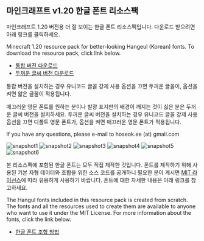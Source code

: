 ## 마인크래프트 v1.20 한글 폰트 리소스팩

마인크래프트 1.20 버전용 더 잘 보이는 한글 폰트 리소스팩입니다. 다운로드
받으려면 아래 링크를 클릭하세요.

Minecraft 1.20 resource pack for better-looking Hangeul (Korean) fonts. To
download the resource pack, click link below.

 * [통합 버전 다운로드](https://github.com/hseelab/mchanfont/raw/main/BetterHanFont.zip)
 * [두꺼운 글씨 버전 다운로드](https://github.com/hseelab/mchanfont/raw/main/BoldHanFont.zip)

통합 버전을 설치하는 경우 유니코드 글꼴 강제 사용 옵션을 끄면 두꺼운 글꼴이,
옵션을 켜면 얇은 글꼴이 적용됩니다.

매끄러운 영문 폰트를 원하는 분이나 발광 표지판의 배경이 깨지는 것이 싫은 분은
두꺼운 글씨 버전을 설치하세요. 두꺼운 글씨 버전을 설치하는 경우 유니코드 글꼴
강제 사용 옵션을 끄면 디폴트 영문 폰트가, 옵션을 켜면 매끄러운 영문 폰트가
적용됩니다.

If you have any questions, please e-mail to hoseok.ee (at) gmail.com

![snapshot1](https://github.com/hseelab/mchanfont/blob/main/images/snapshot1.png?raw=true)
![snapshot2](https://github.com/hseelab/mchanfont/blob/main/images/snapshot2.png?raw=true)
![snapshot3](https://github.com/hseelab/mchanfont/blob/main/images/snapshot3.png?raw=true)
![snapshot4](https://github.com/hseelab/mchanfont/blob/main/images/snapshot4.png?raw=true)
![snapshot5](https://github.com/hseelab/mchanfont/blob/main/images/snapshot5.png?raw=true)
![snapshot6](https://github.com/hseelab/mchanfont/blob/main/images/snapshot6.png?raw=true)

본 리소스팩에 포함된 한글 폰트는 모두 직접 제작한 것입니다. 폰트를 제작하기
위해 사용된 기본 자형 데이터와 조합을 위한 소스 코드를 공개하니 필요한 분이
계시면 [MIT 라이선스](https://github.com/hseelab/mchanfont/blob/main/LICENSE)에
따라 유용하게 사용하기 바랍니다. 폰트에 대한 자세한 내용은 아래 링크를
참고하세요.

The Hangul fonts included in this resource pack is created from scratch. The
fonts and all the resources used to create them are available to anyone who
want to use it under the MIT License. For more information about the fonts,
click the link below.

 * [한글 폰트 조합 방법](https://github.com/hseelab/mchanfont/blob/main/FONTS.md)
